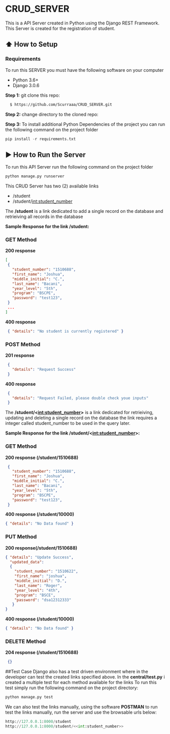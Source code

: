 # CRUD_SERVER
This is a API Server created in Python using the Django REST Framework. This Server is created for the registration of student.

## :arrow_up: How to Setup
### Requirements
To run this SERVER you must have the following software on your computer
* Python 3.6+
* Django 3.0.6

**Step 1:** git clone this repo:
```bash
  $ https://github.com/Scurraaa/CRUD_SERVER.git
  ````

**Step 2:** change directory to the cloned repo:

**Step 3:** 
To install additional Python Dependencies of the project you can run the following command on the project folder
```python
pip install -r requirements.txt
  ```

## :arrow_forward: How to Run the Server
To run this API Server run the following command on the project folder
```python
python manage.py runserver
  ```
This CRUD Server has two (2) available links
* /student
* /student/<int:student_number>

The **/student** is a link dedicated to add a single record on the database and retrieiving all records in the database

**Sample Response for the link /student:**

### GET Method

**200 response**

```json
[
 {
   "student_number": "1510688",
   "first_name": "Joshua",
   "middle_initial": "C.",
   "last_name": "Bacani",
   "year_level": "5th",
   "program": "BSCPE",
   "password": "test123",
 }
 ...
]
```

**400 response**
```json
 { "details": "No student is currently registered" }
```

### POST Method

**201 response**
```json
 {
   "details": "Request Success"
 }
```

**400 response**

```json
 {
   "details": "Request Failed, please double check youe inputs"
 }

```

The **/student/<<int:student_number>>** is a link dedicated for retrieiving, updating and deleting a single record on the database the link requires a integer called student_number to be used in the query later.

**Sample Response for the link /student/<<int:student_number>>:**

### GET Method

**200 response (/student/1510688)**

```json
 {
   "student_number": "1510688",
   "first_name": "Joshua",
   "middle_initial": "C.",
   "last_name": "Bacani",
   "year_level": "5th",
   "program": "BSCPE",
   "password": "test123",
 }
```

**400 response (/student/10000)**

```json
{ "details": "No Data found" }
```

### PUT Method

**200 response(/student/1510688)**

```json
{ "details": "Update Success", 
  "updated_data": 
  { 
    "student_number": "1510622", 
    "first_name": "joshua", 
    "middle_initial": "D.", 
    "last_name": "Roger", 
    "year_level": "4th", 
    "program": "BSCE", 
    "password": "dsa12312333" 
   } 
}
```

**400 response (/student/10000)**
```json
{ "details": "No Data found" }
```

### DELETE Method

**204 response (/student/1510688)**
```json
 {}
```

##Test Case
Django also has a test driven environment where in the developer can test the created links specified above.
In the **central/test.py** i created a multiple test for each method available for the links
To run this test simply run the following command on the project directory:
```python
python manage.py test
```

We can also test the links manually, using the software **POSTMAN**
to run test the links manually, run the server and use the browsable urls below:

```python
http://127.0.0.1:8000/student
http://127.0.0.1:8000/student/<<int:student_number>>
```










